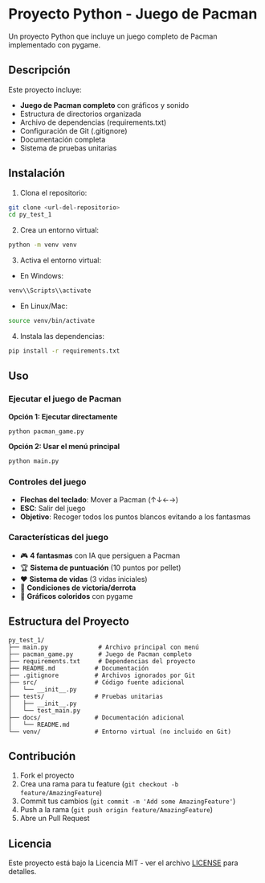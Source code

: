 # Proyecto Python - Juego de Pacman

Un proyecto Python que incluye un juego completo de Pacman implementado con pygame.

## Descripción

Este proyecto incluye:
- **Juego de Pacman completo** con gráficos y sonido
- Estructura de directorios organizada
- Archivo de dependencias (requirements.txt)
- Configuración de Git (.gitignore)
- Documentación completa
- Sistema de pruebas unitarias

## Instalación

1. Clona el repositorio:
```bash
git clone <url-del-repositorio>
cd py_test_1
```

2. Crea un entorno virtual:
```bash
python -m venv venv
```

3. Activa el entorno virtual:
- En Windows:
```bash
venv\\Scripts\\activate
```
- En Linux/Mac:
```bash
source venv/bin/activate
```

4. Instala las dependencias:
```bash
pip install -r requirements.txt
```

## Uso

### Ejecutar el juego de Pacman

**Opción 1: Ejecutar directamente**
```bash
python pacman_game.py
```

**Opción 2: Usar el menú principal**
```bash
python main.py
```

### Controles del juego
- **Flechas del teclado**: Mover a Pacman (↑↓←→)
- **ESC**: Salir del juego
- **Objetivo**: Recoger todos los puntos blancos evitando a los fantasmas

### Características del juego
- 🎮 **4 fantasmas** con IA que persiguen a Pacman
- 🏆 **Sistema de puntuación** (10 puntos por pellet)
- ❤️ **Sistema de vidas** (3 vidas iniciales)
- 🏁 **Condiciones de victoria/derrota**
- 🎨 **Gráficos coloridos** con pygame

## Estructura del Proyecto

```
py_test_1/
├── main.py              # Archivo principal con menú
├── pacman_game.py       # Juego de Pacman completo
├── requirements.txt     # Dependencias del proyecto
├── README.md           # Documentación
├── .gitignore          # Archivos ignorados por Git
├── src/                # Código fuente adicional
│   └── __init__.py
├── tests/              # Pruebas unitarias
│   ├── __init__.py
│   └── test_main.py
├── docs/               # Documentación adicional
│   └── README.md
└── venv/               # Entorno virtual (no incluido en Git)
```

## Contribución

1. Fork el proyecto
2. Crea una rama para tu feature (`git checkout -b feature/AmazingFeature`)
3. Commit tus cambios (`git commit -m 'Add some AmazingFeature'`)
4. Push a la rama (`git push origin feature/AmazingFeature`)
5. Abre un Pull Request

## Licencia

Este proyecto está bajo la Licencia MIT - ver el archivo [LICENSE](LICENSE) para detalles.
